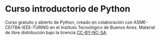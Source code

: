 # Curso introductorio de Python
Curso gratuito y abierto de Python, creado en colaboración con ASME-CEITBA-IEEE-TURING en el Instituto Tecnológico de Buenos Aires. Material de libre distribución bajo la licencia <a href="https://creativecommons.org">CC-BY-NC-SA</a>.


